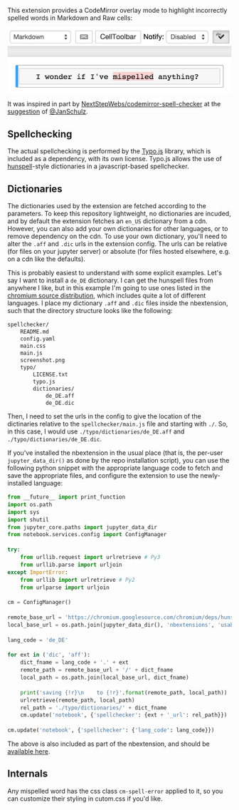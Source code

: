 This extension provides a CodeMirror overlay mode to highlight incorrectly
spelled words in Markdown and Raw cells:

![screenshot.png](./screenshot.png)

It was inspired in part by
[NextStepWebs/codemirror-spell-checker](https://github.com/NextStepWebs/codemirror-spell-checker/blob/78773ebdd6c8cf8acd043342023636ae345ca0f3/src/js/spell-checker.js)
at the
[suggestion](https://github.com/ipython-contrib/IPython-notebook-extensions/issues/521)
of [@JanSchulz](https://github.com/JanSchulz).


Spellchecking
-------------
The actual spellchecking is performed by the
[Typo.js](https://github.com/cfinke/Typo.js) library, which is included as a
dependency, with its own license.
Typo.js allows the use of
[hunspell](https://en.wikipedia.org/wiki/Hunspell)-style dictionaries in a
javascript-based spellchecker.


Dictionaries
------------

The dictionaries used by the extension are fetched according to the parameters.
To keep this repository lightweight, no dictionaries are incuded, and by
default the extension fetches an `en_US` dictionary from a cdn.
However, you can also add your own dictionaries for other languages, or to
remove dependency on the cdn.
To use your own dictionary, you'll need to alter the `.aff` and `.dic` urls in
the extension config.
The urls can be relative (for files on your jupyter server) or absolute (for
files hosted elsewhere, e.g. on a cdn like the defaults).

This is probably easiest to understand with some explicit examples.
Let's say I want to install a `de_DE` dictionary.
I can get the hunspell files from anywhere I like, but in this example I'm
going to use ones listed in the
[chromium source distribution]([https://chromium.googlesource.com/chromium/deps/hunspell_dictionaries/+/master]),
which includes quite a lot of different languages.
I place my dictionary `.aff` and `.dic` files inside the nbextension, such that
the directory structure looks like the following:

```
spellchecker/
	README.md
	config.yaml
	main.css
	main.js
	screenshot.png
	typo/
		LICENSE.txt
		typo.js
		dictionaries/
			de_DE.aff
			de_DE.dic
```

Then, I need to set the urls in the config to give the location of the
dictinaries relative to the `spellchecker/main.js` file and starting with `./`.
So, in this case, I would use `./typo/dictionaries/de_DE.aff` and
`./typo/dictionaries/de_DE.dic`.

If you've installed the nbextension in the usual place (that is, the per-user
`jupyter_data_dir()` as done by the repo installation script), you can use the
following python snippet with the appropriate language code to fetch and save
the appropriate files, and configure the extension to use the newly-installed
language:

```python
from __future__ import print_function
import os.path
import sys
import shutil
from jupyter_core.paths import jupyter_data_dir
from notebook.services.config import ConfigManager

try:
    from urllib.request import urlretrieve # Py3
    from urllib.parse import urljoin
except ImportError:
    from urllib import urlretrieve # Py2
    from urlparse import urljoin

cm = ConfigManager()

remote_base_url = 'https://chromium.googlesource.com/chromium/deps/hunspell_dictionaries/+/master'
local_base_url = os.path.join(jupyter_data_dir(), 'nbextensions', 'usability', 'spellchecker', 'typo', 'dictionaries')

lang_code = 'de_DE'

for ext in ('dic', 'aff'):
    dict_fname = lang_code + '.' + ext
    remote_path = remote_base_url + '/' + dict_fname
    local_path = os.path.join(local_base_url, dict_fname)

    print('saving {!r}\n    to {!r}'.format(remote_path, local_path))
    urlretrieve(remote_path, local_path)
    rel_path = './typo/dictionaries/' + dict_fname
    cm.update('notebook', {'spellchecker': {ext + '_url': rel_path}})

cm.update('notebook', {'spellchecker': {'lang_code': lang_code}})
```

The above is also included as part of the nbextension, and should be
[available here](./download_new_dict.py).


Internals
---------
Any mispelled word has the css class `cm-spell-error` applied to it, so you can
customize their styling in cutom.css if you'd like.

